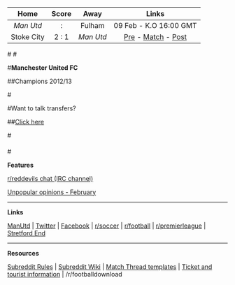 Home |    Score | Away | Links
 :-: | :---: | :-: | :-:
*Man Utd*  |  :  | Fulham | 09 Feb - K.O 16:00 GMT
Stoke City | 2 : 1 | *Man Utd* | [Pre](http://www.reddit.com/r/reddevils/comments/1wm0n8/pre_match_thread_stoke_city_vs_manchester_united/) - [Match](http://www.reddit.com/r/reddevils/comments/1wq7wl/match_thread_stoke_city_fc_vs_manchester_united_fc/)  - [Post](http://www.reddit.com/r/reddevils/comments/1wqiba/post_match_thread_stoke_city_fc_vs_manchester/?sort=top)

#[](#potw)
#[](#caption)

#**Manchester United FC**

##Champions 2012/13

#[](#break)

#Want to talk transfers?

##[Click here](http://www.reddit.com/r/reddevils/search?q=transfer+round+up&sort=new&restrict_sr=on)

#[](#break)

####

#[](#break)

**Features**

[r/reddevils chat (IRC channel)](http://www.reddit.com/r/reddevils/wiki/irc_channel)

[Unpopular opinions - February](http://www.reddit.com/r/reddevils/comments/1wu28j/unpopular_opinions_february_part_1/)



***
**Links**

[ManUtd](http://www.manutd.com/Splash-Page.aspx) | [Twitter](https://twitter.com/ManUtd) | [Facebook](http://www.facebook.com/manchesterunited?fref=ts) | [r/soccer](http://www.reddit.com/r/soccer/) | [r/football](http://www.reddit.com/r/football/) | [r/premierleague](http://www.reddit.com/r/premierleague/) | [Stretford End](http://www.stretfordend.co.uk/)

***

**Resources**

[Subreddit Rules](http://www.reddit.com/r/reddevils/comments/1isixg/subreddit_rules) | [Subreddit Wiki](http://www.reddit.com/r/RedDevils/wiki) | [Match Thread templates](http://www.reddit.com/r/RedDevils/wiki/match_templates) | [Ticket and tourist information](http://www.reddit.com/r/RedDevils/wiki/tickets_tourist_info) | /r/footballdownload 